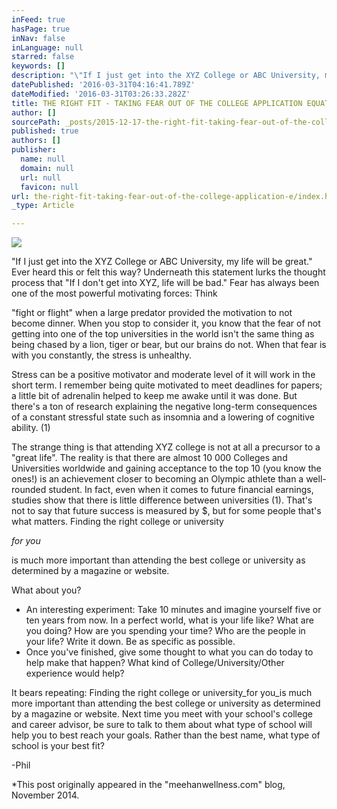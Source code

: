 ```yaml
---
inFeed: true
hasPage: true
inNav: false
inLanguage: null
starred: false
keywords: []
description: "\"If I just get into the XYZ College or ABC University, my life will be great.\" Ever heard this or felt this way? Underneath this statement lurks the thought process that “If I don’t get into XYZ, life will be bad.” \_Fear has always been one of the most powerful motivating forces: Think"
datePublished: '2016-03-31T04:16:41.789Z'
dateModified: '2016-03-31T03:26:33.282Z'
title: THE RIGHT FIT - TAKING FEAR OUT OF THE COLLEGE APPLICATION EQUATION
author: []
sourcePath: _posts/2015-12-17-the-right-fit-taking-fear-out-of-the-college-application-e.md
published: true
authors: []
publisher:
  name: null
  domain: null
  url: null
  favicon: null
url: the-right-fit-taking-fear-out-of-the-college-application-e/index.html
_type: Article

---
```

![](https://s3-us-west-2.amazonaws.com/the-grid-img/p/d4b59b0e4882347edb86345712e3eaf03c68c38a.jpg)

"If I just get into the XYZ College or ABC University, my life will be great." Ever heard this or felt this way? Underneath this statement lurks the thought process that "If I don't get into XYZ, life will be bad."  Fear has always been one of the most powerful motivating forces: Think

"fight or flight" when a large predator provided the motivation to not become dinner. When you stop to consider it, you know that the fear of not getting into one of the top universities in the world isn't the same thing as being chased by a lion, tiger or bear, but our brains do not. When that fear is with you constantly, the stress is unhealthy.

Stress can be a positive motivator and moderate level of it will work in the short term. I remember being quite motivated to meet deadlines for papers; a little bit of adrenalin helped to keep me awake until it was done. But there's a ton of research explaining the negative long-term consequences of a constant stressful state such as insomnia and a lowering of cognitive ability. (1)

The strange thing is that attending XYZ college is not at all a precursor to a "great life". The reality is that there are almost 10 000 Colleges and Universities worldwide and gaining acceptance to the top 10 (you know the ones!) is an achievement closer to becoming an Olympic athlete than a well-rounded student. In fact, even when it comes to future financial earnings, studies show that there is little difference between universities (1). That's not to say that future success is measured by $, but for some people that's what matters. Finding the right college or university

_for you_

is much more important than attending the best college or university as determined by a magazine or website.

What about you?

* An interesting experiment:  Take 10 minutes and imagine yourself five or ten years from now. In a perfect world, what is your life like? What are you doing? How are you spending your time?  Who are the people in your life? Write it down. Be as specific as possible.
* Once you've finished, give some thought to what you can do today to help make that happen? What kind of College/University/Other experience would help? 

It bears repeating: Finding the right college or university_for you_is much more important than attending the best college or university as determined by a magazine or website. Next time you meet with your school's college and career advisor, be sure to talk to them about what type of school will help you to best reach your goals. Rather than the best name, what type of school is your best fit?

-Phil

\*This post originally appeared in the "meehanwellness.com" blog, November 2014\.